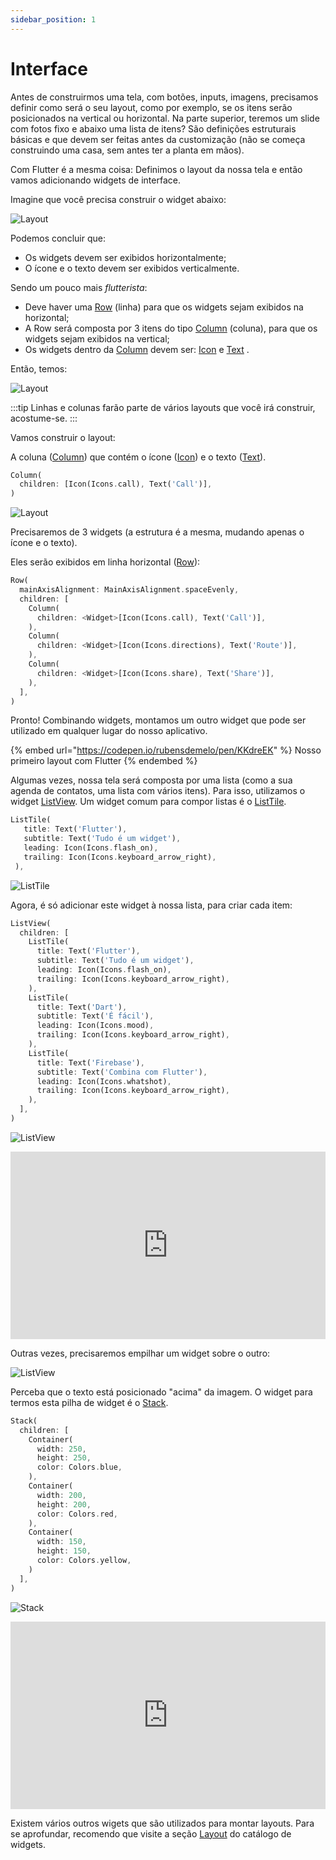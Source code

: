 ```yaml
---
sidebar_position: 1
---
```


# Interface

Antes de construirmos uma tela, com botões, inputs, imagens, precisamos definir como será o seu layout, como por exemplo, se os itens serão posicionados na vertical ou horizontal. Na parte superior, teremos um slide com fotos fixo e abaixo uma lista de itens? São definições estruturais básicas e que devem ser feitas antes da customização (não se começa construindo uma casa, sem antes ter a planta em mãos).

Com Flutter é a mesma coisa: Definimos o layout da nossa tela e então vamos adicionando widgets de interface.

Imagine que você precisa construir o widget abaixo:

![Layout](/img/flutter-layout.png)

Podemos concluir que:

* Os widgets devem ser exibidos horizontalmente;
* O ícone e o texto devem ser exibidos verticalmente.

Sendo um pouco mais _flutterista_:

* Deve haver uma [Row](https://api.flutter.dev/flutter/widgets/Row-class.html) (linha) para que os widgets sejam exibidos na horizontal;
* A Row será composta por 3 itens do tipo [Column](https://api.flutter.dev/flutter/widgets/Column-class.html) (coluna), para que os widgets sejam exibidos na vertical;
* Os widgets dentro da [Column](https://api.flutter.dev/flutter/widgets/Column-class.html) devem ser: [Icon](https://api.flutter.dev/flutter/widgets/Icon-class.html) e [Text](https://api.flutter.dev/flutter/widgets/Text-class.html) .&#x20;

Então, temos:

![Layout](/img/flutter-layout-2.png)


:::tip
Linhas e colunas farão parte de vários layouts que você irá construir, acostume-se.
:::

Vamos construir o layout:

A coluna ([Column](https://api.flutter.dev/flutter/widgets/Column-class.html)) que contém o ícone ([Icon](https://api.flutter.dev/flutter/widgets/Icon-class.html)) e o texto ([Text](https://api.flutter.dev/flutter/dart-html/Text-class.html)).

```dart
Column(
  children: [Icon(Icons.call), Text('Call')],
)
```

![Layout](/img/screen-shot-2020-05-18-at-19.43.36.png)

Precisaremos de 3 widgets (a estrutura é a mesma, mudando apenas o ícone e o texto).

Eles serão exibidos em linha horizontal ([Row](https://api.flutter.dev/flutter/widgets/Row-class.html)):

```dart
Row(
  mainAxisAlignment: MainAxisAlignment.spaceEvenly,
  children: [
    Column(
      children: <Widget>[Icon(Icons.call), Text('Call')],
    ),
    Column(
      children: <Widget>[Icon(Icons.directions), Text('Route')],
    ),
    Column(
      children: <Widget>[Icon(Icons.share), Text('Share')],
    ),
  ],
)
```

Pronto! Combinando widgets, montamos um outro widget que pode ser utilizado em qualquer lugar do nosso aplicativo.

{% embed url="https://codepen.io/rubensdemelo/pen/KKdreEK" %}
Nosso primeiro layout com Flutter
{% endembed %}

Algumas vezes, nossa tela será composta por uma lista (como a sua agenda de contatos, uma lista com vários itens). Para isso, utilizamos o widget [ListView](https://api.flutter.dev/flutter/widgets/ListView-class.html). Um widget comum para compor listas é o [ListTile](https://api.flutter.dev/flutter/material/ListTile-class.html).

```dart
ListTile(
   title: Text('Flutter'),
   subtitle: Text('Tudo é um widget'),
   leading: Icon(Icons.flash_on),
   trailing: Icon(Icons.keyboard_arrow_right),
 ),
```

![ListTile](/img/listtile.png)

Agora, é só adicionar este widget à nossa lista, para criar cada item:

```dart
ListView(
  children: [
    ListTile(
      title: Text('Flutter'),
      subtitle: Text('Tudo é um widget'),
      leading: Icon(Icons.flash_on),
      trailing: Icon(Icons.keyboard_arrow_right),
    ),
    ListTile(
      title: Text('Dart'),
      subtitle: Text('É fácil'),
      leading: Icon(Icons.mood),
      trailing: Icon(Icons.keyboard_arrow_right),
    ),
    ListTile(
      title: Text('Firebase'),
      subtitle: Text('Combina com Flutter'),
      leading: Icon(Icons.whatshot),
      trailing: Icon(Icons.keyboard_arrow_right),
    ),
  ],
)
```

![ListView](/img/listview.png)

<iframe height="300" width="100%;" scrolling="no" title="Lista" src="https://codepen.io/rubensdemelo/embed/QWjJBJG?default-tab=html%2Cresult" frameborder="no" loading="lazy" allowtransparency="true" allowfullscreen="true">
  See the Pen <a href="https://codepen.io/rubensdemelo/pen/QWjJBJG">
  Lista</a> by rubensdemelo (<a href="https://codepen.io/rubensdemelo">@rubensdemelo</a>)
  on <a href="https://codepen.io">CodePen</a>.
</iframe>

Outras vezes, precisaremos empilhar um widget sobre o outro:

![ListView](/img/flutter-layout-3.png)

Perceba que o texto está posicionado "acima" da imagem. O widget para termos esta pilha de widget é o [Stack](https://api.flutter.dev/flutter/widgets/Stack-class.htmlhttps://api.flutter.dev/flutter/widgets/Stack-class.html).

```dart
Stack(
  children: [
    Container(
      width: 250,
      height: 250,
      color: Colors.blue,
    ),
    Container(
      width: 200,
      height: 200,
      color: Colors.red,
    ),
    Container(
      width: 150,
      height: 150,
      color: Colors.yellow,
    )
  ],
)
```

![Stack](/img/stack.png)

<iframe height="300" width="100%;" scrolling="no" title="Stack" src="https://codepen.io/rubensdemelo/embed/YzyRjom?default-tab=html%2Cresult" frameborder="no" loading="lazy" allowtransparency="true" allowfullscreen="true">
  See the Pen <a href="https://codepen.io/rubensdemelo/pen/YzyRjom">
  Stack</a> by rubensdemelo (<a href="https://codepen.io/rubensdemelo">@rubensdemelo</a>)
  on <a href="https://codepen.io">CodePen</a>.
</iframe>

Existem vários outros wigets que são utilizados para montar layouts. Para se aprofundar, recomendo que visite a seção [Layout](https://flutter.dev/docs/development/ui/widgets/layout) do catálogo de widgets.
